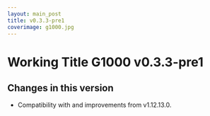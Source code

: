 ```yaml
---
layout: main_post
title: v0.3.3-pre1
coverimage: g1000.jpg
---
```

# Working Title G1000 v0.3.3-pre1
## Changes in this version

* Compatibility with and improvements from v1.12.13.0.
